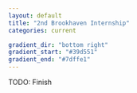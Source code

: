 ```yaml
---
layout: default
title: "2nd Brookhaven Internship"
categories: current

gradient_dir: "bottom right"
gradient_start: "#39d551"
gradient_end: "#7dffe1"
---
```


TODO: Finish